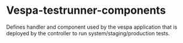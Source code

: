 <!-- Copyright Vespa.ai. Licensed under the terms of the Apache 2.0 license. See LICENSE in the project root. -->
# Vespa-testrunner-components

Defines handler and component used by the vespa application that is deployed by the controller to
run system/staging/production tests.
